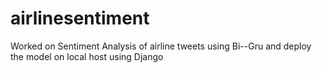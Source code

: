 # airlinesentiment
Worked on Sentiment Analysis of airline tweets using Bi--Gru and
deploy the model on local host using Django
